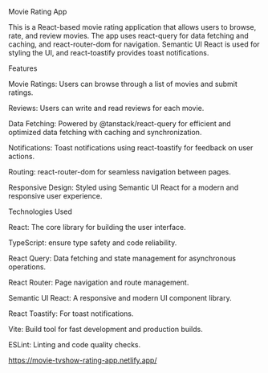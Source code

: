 
Movie Rating App

This is a React-based movie rating application that allows users to browse, rate, and review movies. The app uses react-query for data fetching and caching, and react-router-dom for navigation. Semantic UI React is used for styling the UI, and react-toastify provides toast notifications.

Features

Movie Ratings: Users can browse through a list of movies and submit ratings.

Reviews: Users can write and read reviews for each movie.

Data Fetching: Powered by @tanstack/react-query for efficient and optimized data fetching with caching and synchronization.

Notifications: Toast notifications using react-toastify for feedback on user actions.

Routing: react-router-dom for seamless navigation between pages.

Responsive Design: Styled using Semantic UI React for a modern and responsive user experience.

Technologies Used

React: The core library for building the user interface.

TypeScript: ensure type safety and code reliability.

React Query: Data fetching and state management for asynchronous operations.

React Router: Page navigation and route management.

Semantic UI React: A responsive and modern UI component library.

React Toastify: For toast notifications.

Vite: Build tool for fast development and production builds.

ESLint: Linting and code quality checks.

https://movie-tvshow-rating-app.netlify.app/
